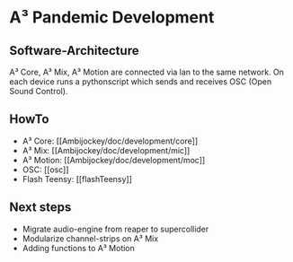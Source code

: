 # A³ Pandemic Development
## Software-Architecture
A³ Core, A³ Mix, A³ Motion are connected via lan to the same network.
On each device runs a pythonscript which sends and receives OSC (Open Sound Control).

## HowTo
- A³ Core: [[Ambijockey/doc/development/core]]
- A³ Mix: [[Ambijockey/doc/development/mic]]
- A³ Motion: [[Ambijockey/doc/development/moc]]
- OSC: [[osc]]
- Flash Teensy: [[flashTeensy]]

## Next steps
- Migrate audio-engine from reaper to supercollider
- Modularize channel-strips on A³ Mix
- Adding functions to A³ Motion